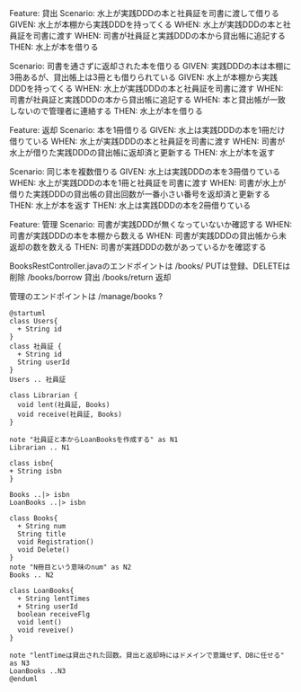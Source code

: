 Feature: 貸出
Scenario: 水上が実践DDDの本と社員証を司書に渡して借りる
GIVEN: 水上が本棚から実践DDDを持ってくる
WHEN: 水上が実践DDDの本と社員証を司書に渡す
WHEN: 司書が社員証と実践DDDの本から貸出帳に追記する
THEN: 水上が本を借りる

Scenario: 司書を通さずに返却された本を借りる
GIVEN: 実践DDDの本は本棚に3冊あるが、貸出帳上は3冊とも借りられている
GIVEN: 水上が本棚から実践DDDを持ってくる
WHEN: 水上が実践DDDの本と社員証を司書に渡す
WHEN: 司書が社員証と実践DDDの本から貸出帳に追記する
WHEN: 本と貸出帳が一致しないので管理者に連絡する
THEN: 水上が本を借りる


Feature: 返却
Scenario: 本を1冊借りる
GIVEN: 水上は実践DDDの本を1冊だけ借りている
WHEN: 水上が実践DDDの本と社員証を司書に渡す
WHEN: 司書が水上が借りた実践DDDの貸出帳に返却済と更新する
THEN: 水上が本を返す

Scenario: 同じ本を複数借りる
GIVEN: 水上は実践DDDの本を3冊借りている
WHEN: 水上が実践DDDの本を1冊と社員証を司書に渡す
WHEN: 司書が水上が借りた実践DDDの貸出帳の貸出回数が一番小さい番号を返却済と更新する
THEN: 水上が本を返す
THEN: 水上は実践DDDの本を2冊借りている


Feature: 管理
Scenario: 司書が実践DDDが無くなっていないか確認する
WHEN: 司書が実践DDDの本を本棚から数える
WHEN: 司書が実践DDDの貸出帳から未返却の数を数える
THEN: 司書が実践DDDの数があっているかを確認する



BooksRestController.javaのエンドポイントは
/books/ PUTは登録、DELETEは削除
/books/borrow 貸出
/books/return 返却 

管理のエンドポイントは
/manage/books
?

```puml
@startuml
class Users{
  + String id
}
class 社員証 {
  + String id
  String userId
}
Users .. 社員証

class Librarian {
  void lent(社員証, Books)
  void receive(社員証, Books)
}

note "社員証と本からLoanBooksを作成する" as N1
Librarian .. N1

class isbn{
+ String isbn
}

Books ..|> isbn
LoanBooks ..|> isbn

class Books{
  + String num
  String title
  void Registration()
  void Delete()
}
note "N冊目という意味のnum" as N2
Books .. N2

class LoanBooks{
  + String lentTimes
  + String userId
  boolean receiveFlg
  void lent()
  void reveive()
}

note "lentTimeは貸出された回数。貸出と返却時にはドメインで意識せず、DBに任せる" as N3
LoanBooks ..N3
@enduml
```
